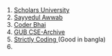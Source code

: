 1. [Scholars University](https://www.youtube.com/@UniversityofScholars/search?query=oop)
2. [ Sayyedul Awwab](https://sayyedulawwab.com/blog)
3. [Coder Bhai](https://www.youtube.com/@CoderBhaiBD/playlists)
4. [GUB CSE-Archive](https://www.youtube.com/@GUBCSE-Archive/playlists)
5. [Strictly Coding ](https://www.youtube.com/@strictlycoding4144/playlists)(Good in bangla)
6. 